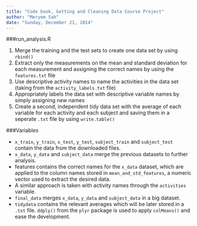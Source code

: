 ```yaml
---
title: "Code book, Getting and Cleaning Data Course Project"
author: "Meryem Sah"
date: "Sunday, December 21, 2014"
---
```


###run_analysis.R

1. Merge the training and the test sets to create one data set by using `rbind()`
2. Extract only the measurements on the mean and standard deviation for each measurement and assigning the correct names by using the `features.txt` file
3. Use descriptive activity names to name the activities in the data set (taking from the `activity_labels.txt` file)
4. Appropriately labels the data set with descriptive variable names by simply assigning new names
5. Create a second, independent tidy data set with the average of each variable for each activity and each subject and saving them in a seperate `.txt` file by using `write.table()`


###Variables

- `x_train`, `y_train`, `x_test`, `y_test`, `subject_train` and `subject_test` contain the data from the downloaded files.
- `x_data`, `y_data` and `subject_data` merge the previous datasets to further analysis.
- features contains the correct names for the `x_data` dataset, which are applied to the column names stored in `mean_and_std_features`, a numeric vector used to extract the desired data.
- A similar approach is taken with activity names through the `activities` variable.
- `final_data` merges `x_data`, `y_data` and `subject_data` in a big dataset.
- `tidydata` contains the relevant averages which will be later stored in a `.txt` file. `ddply()` from the `plyr` package is used to apply `colMeans()` and ease the development.
